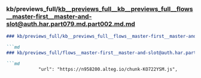 ### kb/previews_full/kb__previews_full__kb__previews_full__flows__master-first__master-and-slot@auth.har.part079.md.part002.md.md

```md
### kb/previews_full/kb__previews_full__flows__master-first__master-and-slot@auth.har.part079.md.part002.md

```md
### kb/previews_full/flows__master-first__master-and-slot@auth.har.part079.md (part 002)

```md
            "url": "https://n958200.alteg.io/chunk-KO722YSM.js",
   
```

```

```

```
